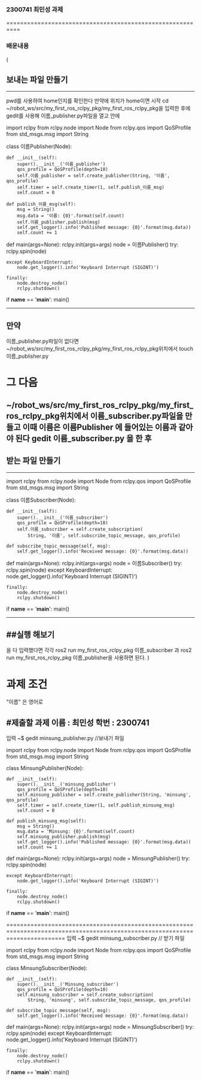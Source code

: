 ### 2300741 최민성 과제
==========================================================
### 배운내용
(
## 보내는 파일 만들기 
-----------------------------------------------------------------------------------------------------------------------------
pwd를 사용하여 home인지를 확인한다
만약에 위치가 home이면 시작
cd ~/robot_ws/src/my_first_ros_rclpy_pkg/my_first_ros_rclpy_pkg을 입력한 후에 
gedit를 사용해 이름_publisher.py파일을 열고 안에

import rclpy
from rclpy.node import Node
from rclpy.qos import QoSProfile
from std_msgs.msg import String


class 이름Publisher(Node):

    def __init__(self):
        super().__init__('이름_publisher')
        qos_profile = QoSProfile(depth=10)
        self.이름_publisher = self.create_publisher(String, '이름', qos_profile)
        self.timer = self.create_timer(1, self.publish_이름_msg)
        self.count = 0
        
    def publish_이름_msg(self):
        msg = String()
        msg.data = '이름: {0}'.format(self.count)
        self.이름_publisher.publish(msg)
        self.get_logger().info('Published message: {0}'.format(msg.data))
        self.count += 1
        
def main(args=None):
rclpy.init(args=args)
node = 이름Publisher()
    try:
        rclpy.spin(node)
        
    except KeyboardInterrupt:
        node.get_logger().info('Keyboard Interrupt (SIGINT)')
        
    finally:
        node.destroy_node()
        rclpy.shutdown()
        
if __name__ == '__main__':
    main()
    

-----------------------------------------------------------------------------------------------------------------------------
## 만약
이름_publisher.py파일이 없다면 ~/robot_ws/src/my_first_ros_rclpy_pkg/my_first_ros_rclpy_pkg위치에서 
touch 이름_publisher.py
# 그 다음 
~/robot_ws/src/my_first_ros_rclpy_pkg/my_first_ros_rclpy_pkg위치에서 이름_subscriber.py파일을 만들고 이때 
이름은 이름Publisher 에 들어있는 이름과 같아야 된다
gedit 이름_subscriber.py
을 한 후 
-----------------------------------------------------------------------------------------------------------------------------
## 받는 파일 만들기
-----------------------------------------------------------------------------------------------------------------------------
import rclpy
from rclpy.node import Node
from rclpy.qos import QoSProfile
from std_msgs.msg import String


class 이름Subscriber(Node):

    def __init__(self):
        super().__init__('이름_subscriber')
        qos_profile = QoSProfile(depth=10)
        self.이름_subscriber = self.create_subscription(
            String, '이름', self.subscribe_topic_message, qos_profile)
            
    def subscribe_topic_message(self, msg):
        self.get_logger().info('Received message: {0}'.format(msg.data))
        
def main(args=None):
    rclpy.init(args=args)
    node = 이름Subscriber()
    try:
        rclpy.spin(node)
    except KeyboardInterrupt:
        node.get_logger().info('Keyboard Interrupt (SIGINT)')
        
    finally:
        node.destroy_node()
        rclpy.shutdown()
        
if __name__ == '__main__':
    main()
    
-----------------------------------------------------------------------------------------------------------------------------
##실행 해보기
-----------------------------------------------------------------------------------------------------------------------------
을 다 입력했다면 각각
ros2 run my_first_ros_rclpy_pkg 이름_subscriber 과 ros2 run my_first_ros_rclpy_pkg 이름_publisher을 사용하면 된다.
)

# 과제 조건 
"이름" 은 영어로


#제출할 과제 이름 : 최민성 학번 : 2300741
-----------------------------------------------------------------------------------------------------------------------------
 입력 ~$ gedit minsung_publisher.py //보내기 파일

import rclpy
from rclpy.node import Node
from rclpy.qos import QoSProfile
from std_msgs.msg import String


class MinsungPublisher(Node):

    def __init__(self):
        super().__init__('minsung_publisher')
        qos_profile = QoSProfile(depth=10)
        self.minsung_publisher = self.create_publisher(String, 'minsung', qos_profile)
        self.timer = self.create_timer(1, self.publish_minsung_msg)
        self.count = 0
        
    def publish_minsung_msg(self):
        msg = String()
        msg.data = 'Minsung: {0}'.format(self.count)
        self.minsung_publisher.publish(msg)
        self.get_logger().info('Published message: {0}'.format(msg.data))
        self.count += 1
        
def main(args=None):
rclpy.init(args=args)
node = MinsungPublisher()
    try:
        rclpy.spin(node)
        
    except KeyboardInterrupt:
        node.get_logger().info('Keyboard Interrupt (SIGINT)')
        
    finally:
        node.destroy_node()
        rclpy.shutdown()
        
if __name__ == '__main__':
    main()

=============================================================================================================================
 입력 ~$ gedit minsung_subscriber.py // 받기 파일


import rclpy
from rclpy.node import Node
from rclpy.qos import QoSProfile
from std_msgs.msg import String


class MinsungSubscriber(Node):

    def __init__(self):
        super().__init__('Minsung_subscriber')
        qos_profile = QoSProfile(depth=10)
        self.minsung_subscriber = self.create_subscription(
            String, 'minsung', self.subscribe_topic_message, qos_profile)
            
    def subscribe_topic_message(self, msg):
        self.get_logger().info('Received message: {0}'.format(msg.data))
        
def main(args=None):
    rclpy.init(args=args)
    node = MinsungSubscriber()
    try:
        rclpy.spin(node)
    except KeyboardInterrupt:
        node.get_logger().info('Keyboard Interrupt (SIGINT)')
        
    finally:
        node.destroy_node()
        rclpy.shutdown()
        
if __name__ == '__main__':
    main()
